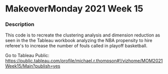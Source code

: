 # MakeoverMonday 2021 Week 15

### Description
This code is to recreate the clustering analysis and dimension reduction as seen in the the Tableau workbook analyzing the NBA propensity to hire referee's to increase the number of fouls called in playoff basketball.

Go to Tableau Public: https://public.tableau.com/profile/michael.r.thompson#!/vizhome/MOM2021Week15/Main?publish=yes 
